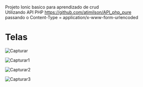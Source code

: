 Projeto Ionic basico para aprendizado de crud  
Utilizando API PHP https://github.com/atimilson/API_php_pure  
passando o Content-Type = application/x-www-form-urlencoded

<h1>Telas</h1>

![Capturar](https://user-images.githubusercontent.com/40214696/103671459-b1e21700-4f59-11eb-8e41-ddad5758ccdd.PNG)

![Capturar1](https://user-images.githubusercontent.com/40214696/103671454-b0b0ea00-4f59-11eb-95ab-321e9f4de0dd.PNG)

![Capturar2](https://user-images.githubusercontent.com/40214696/103671458-b1498080-4f59-11eb-9308-18cdafc53d05.PNG)

![Capturar3](https://user-images.githubusercontent.com/40214696/103671681-ff5e8400-4f59-11eb-874e-b1640b188387.PNG)
